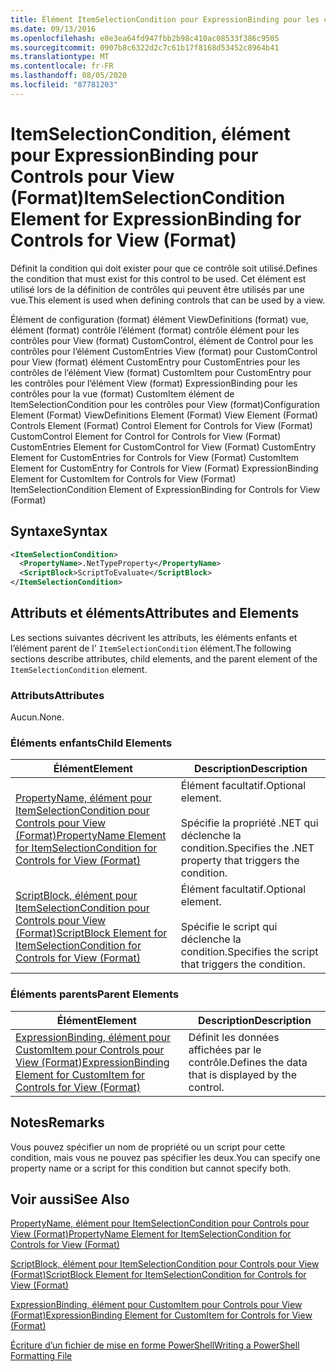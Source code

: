 ```yaml
---
title: Élément ItemSelectionCondition pour ExpressionBinding pour les contrôles pour View (format) | Microsoft Docs
ms.date: 09/13/2016
ms.openlocfilehash: e8e3ea64fd947fbb2b98c410ac08533f386c9505
ms.sourcegitcommit: 0907b8c6322d2c7c61b17f8168d53452c8964b41
ms.translationtype: MT
ms.contentlocale: fr-FR
ms.lasthandoff: 08/05/2020
ms.locfileid: "87781203"
---
```

# <a name="itemselectioncondition-element-for-expressionbinding-for-controls-for-view-format"></a><span data-ttu-id="ff7aa-102">ItemSelectionCondition, élément pour ExpressionBinding pour Controls pour View (Format)</span><span class="sxs-lookup"><span data-stu-id="ff7aa-102">ItemSelectionCondition Element for ExpressionBinding for Controls for View (Format)</span></span>

<span data-ttu-id="ff7aa-103">Définit la condition qui doit exister pour que ce contrôle soit utilisé.</span><span class="sxs-lookup"><span data-stu-id="ff7aa-103">Defines the condition that must exist for this control to be used.</span></span> <span data-ttu-id="ff7aa-104">Cet élément est utilisé lors de la définition de contrôles qui peuvent être utilisés par une vue.</span><span class="sxs-lookup"><span data-stu-id="ff7aa-104">This element is used when defining controls that can be used by a view.</span></span>

<span data-ttu-id="ff7aa-105">Élément de configuration (format) élément ViewDefinitions (format) vue, élément (format) contrôle l’élément (format) contrôle élément pour les contrôles pour View (format) CustomControl, élément de Control pour les contrôles pour l’élément CustomEntries View (format) pour CustomControl pour View (format) élément CustomEntry pour CustomEntries pour les contrôles de l’élément View (format) CustomItem pour CustomEntry pour les contrôles pour l’élément View (format) ExpressionBinding pour les contrôles pour la vue (format) CustomItem élément de ItemSelectionCondition pour les contrôles pour View (format)</span><span class="sxs-lookup"><span data-stu-id="ff7aa-105">Configuration Element (Format) ViewDefinitions Element (Format) View Element (Format) Controls Element (Format) Control Element for Controls for View (Format) CustomControl Element for Control for Controls for View (Format) CustomEntries Element for CustomControl for View (Format) CustomEntry Element for CustomEntries for Controls for View (Format) CustomItem Element for CustomEntry for Controls for View (Format) ExpressionBinding Element for CustomItem for Controls for View (Format) ItemSelectionCondition Element of ExpressionBinding for Controls for View (Format)</span></span>

## <a name="syntax"></a><span data-ttu-id="ff7aa-106">Syntaxe</span><span class="sxs-lookup"><span data-stu-id="ff7aa-106">Syntax</span></span>

```xml
<ItemSelectionCondition>
  <PropertyName>.NetTypeProperty</PropertyName>
  <ScriptBlock>ScriptToEvaluate</ScriptBlock>
</ItemSelectionCondition>
```

## <a name="attributes-and-elements"></a><span data-ttu-id="ff7aa-107">Attributs et éléments</span><span class="sxs-lookup"><span data-stu-id="ff7aa-107">Attributes and Elements</span></span>

<span data-ttu-id="ff7aa-108">Les sections suivantes décrivent les attributs, les éléments enfants et l’élément parent de l' `ItemSelectionCondition` élément.</span><span class="sxs-lookup"><span data-stu-id="ff7aa-108">The following sections describe attributes, child elements, and the parent element of the `ItemSelectionCondition` element.</span></span>

### <a name="attributes"></a><span data-ttu-id="ff7aa-109">Attributs</span><span class="sxs-lookup"><span data-stu-id="ff7aa-109">Attributes</span></span>

<span data-ttu-id="ff7aa-110">Aucun.</span><span class="sxs-lookup"><span data-stu-id="ff7aa-110">None.</span></span>

### <a name="child-elements"></a><span data-ttu-id="ff7aa-111">Éléments enfants</span><span class="sxs-lookup"><span data-stu-id="ff7aa-111">Child Elements</span></span>

|<span data-ttu-id="ff7aa-112">Élément</span><span class="sxs-lookup"><span data-stu-id="ff7aa-112">Element</span></span>|<span data-ttu-id="ff7aa-113">Description</span><span class="sxs-lookup"><span data-stu-id="ff7aa-113">Description</span></span>|
|-------------|-----------------|
|[<span data-ttu-id="ff7aa-114">PropertyName, élément pour ItemSelectionCondition pour Controls pour View (Format)</span><span class="sxs-lookup"><span data-stu-id="ff7aa-114">PropertyName Element for ItemSelectionCondition for Controls for View (Format)</span></span>](./propertyname-element-for-itemselectioncondition-for-controls-for-view-format.md)|<span data-ttu-id="ff7aa-115">Élément facultatif.</span><span class="sxs-lookup"><span data-stu-id="ff7aa-115">Optional element.</span></span><br /><br /> <span data-ttu-id="ff7aa-116">Spécifie la propriété .NET qui déclenche la condition.</span><span class="sxs-lookup"><span data-stu-id="ff7aa-116">Specifies the .NET property that triggers the condition.</span></span>|
|[<span data-ttu-id="ff7aa-117">ScriptBlock, élément pour ItemSelectionCondition pour Controls pour View (Format)</span><span class="sxs-lookup"><span data-stu-id="ff7aa-117">ScriptBlock Element for ItemSelectionCondition for Controls for View (Format)</span></span>](./scriptblock-element-for-itemselectioncondition-for-controls-for-view-format.md)|<span data-ttu-id="ff7aa-118">Élément facultatif.</span><span class="sxs-lookup"><span data-stu-id="ff7aa-118">Optional element.</span></span><br /><br /> <span data-ttu-id="ff7aa-119">Spécifie le script qui déclenche la condition.</span><span class="sxs-lookup"><span data-stu-id="ff7aa-119">Specifies the script that triggers the condition.</span></span>|

### <a name="parent-elements"></a><span data-ttu-id="ff7aa-120">Éléments parents</span><span class="sxs-lookup"><span data-stu-id="ff7aa-120">Parent Elements</span></span>

|<span data-ttu-id="ff7aa-121">Élément</span><span class="sxs-lookup"><span data-stu-id="ff7aa-121">Element</span></span>|<span data-ttu-id="ff7aa-122">Description</span><span class="sxs-lookup"><span data-stu-id="ff7aa-122">Description</span></span>|
|-------------|-----------------|
|[<span data-ttu-id="ff7aa-123">ExpressionBinding, élément pour CustomItem pour Controls pour View (Format)</span><span class="sxs-lookup"><span data-stu-id="ff7aa-123">ExpressionBinding Element for CustomItem for Controls for View (Format)</span></span>](./expressionbinding-element-for-customitem-for-controls-for-view-format.md)|<span data-ttu-id="ff7aa-124">Définit les données affichées par le contrôle.</span><span class="sxs-lookup"><span data-stu-id="ff7aa-124">Defines the data that is displayed by the control.</span></span>|

## <a name="remarks"></a><span data-ttu-id="ff7aa-125">Notes</span><span class="sxs-lookup"><span data-stu-id="ff7aa-125">Remarks</span></span>

<span data-ttu-id="ff7aa-126">Vous pouvez spécifier un nom de propriété ou un script pour cette condition, mais vous ne pouvez pas spécifier les deux.</span><span class="sxs-lookup"><span data-stu-id="ff7aa-126">You can specify one property name or a script for this condition but cannot specify both.</span></span>

## <a name="see-also"></a><span data-ttu-id="ff7aa-127">Voir aussi</span><span class="sxs-lookup"><span data-stu-id="ff7aa-127">See Also</span></span>

[<span data-ttu-id="ff7aa-128">PropertyName, élément pour ItemSelectionCondition pour Controls pour View (Format)</span><span class="sxs-lookup"><span data-stu-id="ff7aa-128">PropertyName Element for ItemSelectionCondition for Controls for View (Format)</span></span>](./propertyname-element-for-itemselectioncondition-for-controls-for-view-format.md)

[<span data-ttu-id="ff7aa-129">ScriptBlock, élément pour ItemSelectionCondition pour Controls pour View (Format)</span><span class="sxs-lookup"><span data-stu-id="ff7aa-129">ScriptBlock Element for ItemSelectionCondition for Controls for View (Format)</span></span>](./scriptblock-element-for-itemselectioncondition-for-controls-for-view-format.md)

[<span data-ttu-id="ff7aa-130">ExpressionBinding, élément pour CustomItem pour Controls pour View (Format)</span><span class="sxs-lookup"><span data-stu-id="ff7aa-130">ExpressionBinding Element for CustomItem for Controls for View (Format)</span></span>](./expressionbinding-element-for-customitem-for-controls-for-view-format.md)

[<span data-ttu-id="ff7aa-131">Écriture d’un fichier de mise en forme PowerShell</span><span class="sxs-lookup"><span data-stu-id="ff7aa-131">Writing a PowerShell Formatting File</span></span>](./writing-a-powershell-formatting-file.md)
